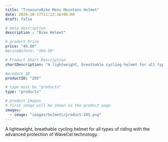 ```yaml
---
title: "TreasureBike Mens Mountain Helmet"
date: 2020-10-17T11:22:16+06:00
draft: false

# meta description
description : "Bike Helmet"

# product Price
price: "48.00"
#priceBefore: "169.99"

# Product Short Description
shortDescription: "A lightweight, breathable cycling helmet for all types of riding with the advanced protection of WaveCel technology."

#product ID
productID: "205"

# type must be "products"
type: "products"

# product Images
# first image will be shown in the product page
images:
  - image: "images/helmets/product-205.png"
---
```


A lightweight, breathable cycling helmet for all types of riding with the advanced protection of WaveCel technology.


